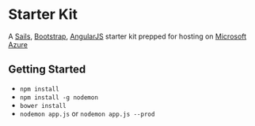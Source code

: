 # Starter Kit

A [Sails](http://sailsjs.org), [Bootstrap](http://getbootstrap.com/), [AngularJS](https://angularjs.org/) starter kit prepped for hosting on [Microsoft Azure](http://azure.microsoft.com/)

## Getting Started

* `npm install`
* `npm install -g nodemon` 
* `bower install`
* `nodemon app.js` or `nodemon app.js --prod`

